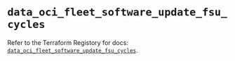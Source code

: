 # `data_oci_fleet_software_update_fsu_cycles`

Refer to the Terraform Registory for docs: [`data_oci_fleet_software_update_fsu_cycles`](https://registry.terraform.io/providers/oracle/oci/6.18.0/docs/data-sources/fleet_software_update_fsu_cycles).

